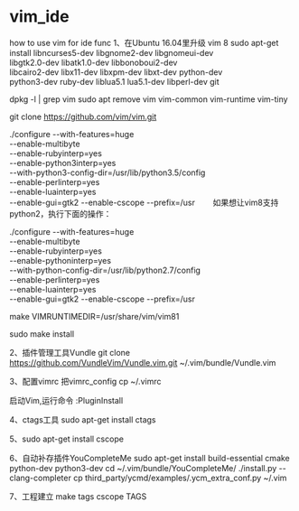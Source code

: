 # vim_ide
how to use vim for ide func
1、在Ubuntu 16.04里升级 vim 8
sudo apt-get install libncurses5-dev libgnome2-dev libgnomeui-dev \
    libgtk2.0-dev libatk1.0-dev libbonoboui2-dev \
    libcairo2-dev libx11-dev libxpm-dev libxt-dev python-dev \
    python3-dev ruby-dev liblua5.1 lua5.1-dev libperl-dev git

dpkg -l | grep vim
sudo apt remove vim vim-common vim-runtime vim-tiny

git clone https://github.com/vim/vim.git

./configure --with-features=huge \
            --enable-multibyte \
            --enable-rubyinterp=yes \
--enable-python3interp=yes \
            --with-python3-config-dir=/usr/lib/python3.5/config \
            --enable-perlinterp=yes \
            --enable-luainterp=yes \
            --enable-gui=gtk2 --enable-cscope --prefix=/usr
　　如果想让vim8支持python2，执行下面的操作：

./configure --with-features=huge \
            --enable-multibyte \
            --enable-rubyinterp=yes \
            --enable-pythoninterp=yes \
            --with-python-config-dir=/usr/lib/python2.7/config \
            --enable-perlinterp=yes \
            --enable-luainterp=yes \
            --enable-gui=gtk2 --enable-cscope --prefix=/usr

make VIMRUNTIMEDIR=/usr/share/vim/vim81 

sudo make install

2、插件管理工具Vundle
git clone https://github.com/VundleVim/Vundle.vim.git ~/.vim/bundle/Vundle.vim

3、配置vimrc
把vimrc_config
cp  ~/.vimrc

启动Vim,运行命令 :PluginInstall

4、ctags工具
sudo apt-get install ctags

5、sudo apt-get install cscope

6、自动补存插件YouCompleteMe
sudo apt-get install build-essential cmake python-dev python3-dev
cd ~/.vim/bundle/YouCompleteMe/
 ./install.py --clang-completer
cp third_party/ycmd/examples/.ycm_extra_conf.py  ~/.vim

7、工程建立
make tags cscope TAGS

